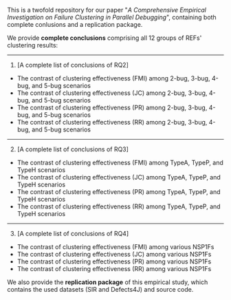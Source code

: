 This is a twofold repository for our paper "*A Comprehensive Empirical Investigation on Failure Clustering in Parallel Debugging*", containing both complete conlusions and a replication package.


We provide **complete conclusions** comprising all 12 groups of REFs' clustering results: 

***
1. [A complete list of conclusions of RQ2]

- The contrast of clustering effectiveness (FMI) among 2-bug, 3-bug, 4-bug, and 5-bug scenarios
- The contrast of clustering effectiveness (JC) among 2-bug, 3-bug, 4-bug, and 5-bug scenarios
- The contrast of clustering effectiveness (PR) among 2-bug, 3-bug, 4-bug, and 5-bug scenarios
- The contrast of clustering effectiveness (RR) among 2-bug, 3-bug, 4-bug, and 5-bug scenarios

***
2. [A complete list of conclusions of RQ3]
- The contrast of clustering effectiveness (FMI) among TypeA, TypeP, and TypeH scenarios
- The contrast of clustering effectiveness (JC) among TypeA, TypeP, and TypeH scenarios
- The contrast of clustering effectiveness (PR) among TypeA, TypeP, and TypeH scenarios
- The contrast of clustering effectiveness (RR) among TypeA, TypeP, and TypeH scenarios

***
3. [A complete list of conclusions of RQ4]
- The contrast of clustering effectiveness (FMI) among various NSP1Fs
- The contrast of clustering effectiveness (JC) among various NSP1Fs
- The contrast of clustering effectiveness (PR) among various NSP1Fs
- The contrast of clustering effectiveness (RR) among various NSP1Fs

We also provide the **replication package** of this empirical study, which contains the used datasets (SIR and Defects4J) and source code.


